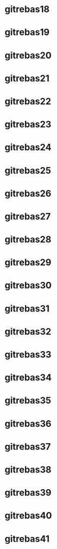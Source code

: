# gitrebas18
# gitrebas19
# gitrebas20
# gitrebas21
# gitrebas22
# gitrebas23

# gitrebas24
# gitrebas25
# gitrebas26
# gitrebas27
# gitrebas28
# gitrebas29
# gitrebas30

# gitrebas31
# gitrebas32
# gitrebas33
# gitrebas34
# gitrebas35
# gitrebas36
# gitrebas37
# gitrebas38
# gitrebas39
# gitrebas40
# gitrebas41
